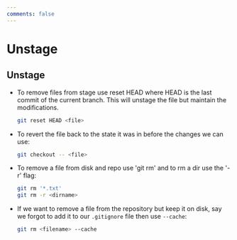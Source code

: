 ```yaml
---
comments: false
---
```


# Unstage

## Unstage

- To remove files from stage use reset HEAD where HEAD is the last commit of the current branch. This will unstage the file but maintain the modifications. 

    ```bash
    git reset HEAD <file>
    ```

- To revert the file back to the state it was in before the changes we can use:

    ```bash
    git checkout -- <file>
    ```

- To remove a file from disk and repo use 'git rm' and to rm a dir use the '-r' flag:

    ```sh
    git rm '*.txt'
    git rm -r <dirname>
    ```

- If we want to remove a file from the repository but keep it on disk, say we forgot to add it to our `.gitignore` file then use `--cache`:

    ```sh
    git rm <filename> --cache
    ```
